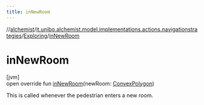 ```yaml
---
title: inNewRoom
---
```

//[alchemist](../../../index.html)/[it.unibo.alchemist.model.implementations.actions.navigationstrategies](../index.html)/[Exploring](index.html)/[inNewRoom](in-new-room.html)



# inNewRoom



[jvm]\
open override fun [inNewRoom](in-new-room.html)(newRoom: [ConvexPolygon](../../it.unibo.alchemist.model.interfaces.geometry.euclidean2d/-convex-polygon/index.html))



This is called whenever the pedestrian enters a new room.




